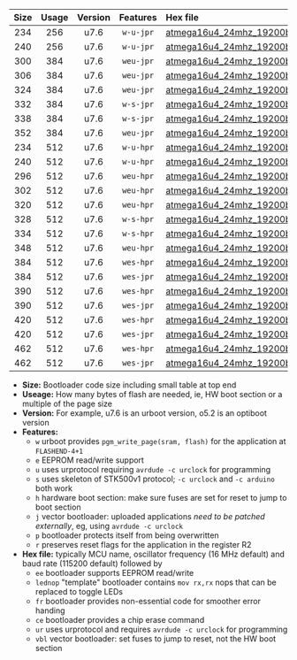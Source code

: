 |Size|Usage|Version|Features|Hex file|
|:-:|:-:|:-:|:-:|:--|
|234|256|u7.6|`w-u-jpr`|[atmega16u4_24mhz_19200bps_ur_vbl.hex](https://raw.githubusercontent.com/stefanrueger/urboot/main//atmega16u4_24mhz_19200bps_ur_vbl.hex)|
|240|256|u7.6|`w-u-jpr`|[atmega16u4_24mhz_19200bps_lednop_ur_vbl.hex](https://raw.githubusercontent.com/stefanrueger/urboot/main//atmega16u4_24mhz_19200bps_lednop_ur_vbl.hex)|
|300|384|u7.6|`weu-jpr`|[atmega16u4_24mhz_19200bps_ee_ur_vbl.hex](https://raw.githubusercontent.com/stefanrueger/urboot/main//atmega16u4_24mhz_19200bps_ee_ur_vbl.hex)|
|306|384|u7.6|`weu-jpr`|[atmega16u4_24mhz_19200bps_ee_lednop_ur_vbl.hex](https://raw.githubusercontent.com/stefanrueger/urboot/main//atmega16u4_24mhz_19200bps_ee_lednop_ur_vbl.hex)|
|324|384|u7.6|`weu-jpr`|[atmega16u4_24mhz_19200bps_ee_lednop_fr_ur_vbl.hex](https://raw.githubusercontent.com/stefanrueger/urboot/main//atmega16u4_24mhz_19200bps_ee_lednop_fr_ur_vbl.hex)|
|332|384|u7.6|`w-s-jpr`|[atmega16u4_24mhz_19200bps_vbl.hex](https://raw.githubusercontent.com/stefanrueger/urboot/main//atmega16u4_24mhz_19200bps_vbl.hex)|
|338|384|u7.6|`w-s-jpr`|[atmega16u4_24mhz_19200bps_lednop_vbl.hex](https://raw.githubusercontent.com/stefanrueger/urboot/main//atmega16u4_24mhz_19200bps_lednop_vbl.hex)|
|352|384|u7.6|`weu-jpr`|[atmega16u4_24mhz_19200bps_ee_lednop_fr_ce_ur_vbl.hex](https://raw.githubusercontent.com/stefanrueger/urboot/main//atmega16u4_24mhz_19200bps_ee_lednop_fr_ce_ur_vbl.hex)|
|234|512|u7.6|`w-u-hpr`|[atmega16u4_24mhz_19200bps_ur.hex](https://raw.githubusercontent.com/stefanrueger/urboot/main//atmega16u4_24mhz_19200bps_ur.hex)|
|240|512|u7.6|`w-u-hpr`|[atmega16u4_24mhz_19200bps_lednop_ur.hex](https://raw.githubusercontent.com/stefanrueger/urboot/main//atmega16u4_24mhz_19200bps_lednop_ur.hex)|
|296|512|u7.6|`weu-hpr`|[atmega16u4_24mhz_19200bps_ee_ur.hex](https://raw.githubusercontent.com/stefanrueger/urboot/main//atmega16u4_24mhz_19200bps_ee_ur.hex)|
|302|512|u7.6|`weu-hpr`|[atmega16u4_24mhz_19200bps_ee_lednop_ur.hex](https://raw.githubusercontent.com/stefanrueger/urboot/main//atmega16u4_24mhz_19200bps_ee_lednop_ur.hex)|
|320|512|u7.6|`weu-hpr`|[atmega16u4_24mhz_19200bps_ee_lednop_fr_ur.hex](https://raw.githubusercontent.com/stefanrueger/urboot/main//atmega16u4_24mhz_19200bps_ee_lednop_fr_ur.hex)|
|328|512|u7.6|`w-s-hpr`|[atmega16u4_24mhz_19200bps.hex](https://raw.githubusercontent.com/stefanrueger/urboot/main//atmega16u4_24mhz_19200bps.hex)|
|334|512|u7.6|`w-s-hpr`|[atmega16u4_24mhz_19200bps_lednop.hex](https://raw.githubusercontent.com/stefanrueger/urboot/main//atmega16u4_24mhz_19200bps_lednop.hex)|
|348|512|u7.6|`weu-hpr`|[atmega16u4_24mhz_19200bps_ee_lednop_fr_ce_ur.hex](https://raw.githubusercontent.com/stefanrueger/urboot/main//atmega16u4_24mhz_19200bps_ee_lednop_fr_ce_ur.hex)|
|384|512|u7.6|`wes-hpr`|[atmega16u4_24mhz_19200bps_ee.hex](https://raw.githubusercontent.com/stefanrueger/urboot/main//atmega16u4_24mhz_19200bps_ee.hex)|
|384|512|u7.6|`wes-jpr`|[atmega16u4_24mhz_19200bps_ee_vbl.hex](https://raw.githubusercontent.com/stefanrueger/urboot/main//atmega16u4_24mhz_19200bps_ee_vbl.hex)|
|390|512|u7.6|`wes-hpr`|[atmega16u4_24mhz_19200bps_ee_lednop.hex](https://raw.githubusercontent.com/stefanrueger/urboot/main//atmega16u4_24mhz_19200bps_ee_lednop.hex)|
|390|512|u7.6|`wes-jpr`|[atmega16u4_24mhz_19200bps_ee_lednop_vbl.hex](https://raw.githubusercontent.com/stefanrueger/urboot/main//atmega16u4_24mhz_19200bps_ee_lednop_vbl.hex)|
|420|512|u7.6|`wes-hpr`|[atmega16u4_24mhz_19200bps_ee_lednop_fr.hex](https://raw.githubusercontent.com/stefanrueger/urboot/main//atmega16u4_24mhz_19200bps_ee_lednop_fr.hex)|
|420|512|u7.6|`wes-jpr`|[atmega16u4_24mhz_19200bps_ee_lednop_fr_vbl.hex](https://raw.githubusercontent.com/stefanrueger/urboot/main//atmega16u4_24mhz_19200bps_ee_lednop_fr_vbl.hex)|
|462|512|u7.6|`wes-hpr`|[atmega16u4_24mhz_19200bps_ee_lednop_fr_ce.hex](https://raw.githubusercontent.com/stefanrueger/urboot/main//atmega16u4_24mhz_19200bps_ee_lednop_fr_ce.hex)|
|462|512|u7.6|`wes-jpr`|[atmega16u4_24mhz_19200bps_ee_lednop_fr_ce_vbl.hex](https://raw.githubusercontent.com/stefanrueger/urboot/main//atmega16u4_24mhz_19200bps_ee_lednop_fr_ce_vbl.hex)|

- **Size:** Bootloader code size including small table at top end
- **Useage:** How many bytes of flash are needed, ie, HW boot section or a multiple of the page size
- **Version:** For example, u7.6 is an urboot version, o5.2 is an optiboot version
- **Features:**
  + `w` urboot provides `pgm_write_page(sram, flash)` for the application at `FLASHEND-4+1`
  + `e` EEPROM read/write support
  + `u` uses urprotocol requiring `avrdude -c urclock` for programming
  + `s` uses skeleton of STK500v1 protocol; `-c urclock` and `-c arduino` both work
  + `h` hardware boot section: make sure fuses are set for reset to jump to boot section
  + `j` vector bootloader: uploaded applications *need to be patched externally*, eg, using `avrdude -c urclock`
  + `p` bootloader protects itself from being overwritten
  + `r` preserves reset flags for the application in the register R2
- **Hex file:** typically MCU name, oscillator frequency (16 MHz default) and baud rate (115200 default) followed by
  + `ee` bootloader supports EEPROM read/write
  + `lednop` "template" bootloader contains `mov rx,rx` nops that can be replaced to toggle LEDs
  + `fr` bootloader provides non-essential code for smoother error handing
  + `ce` bootloader provides a chip erase command
  + `ur` uses urprotocol and requires `avrdude -c urclock` for programming
  + `vbl` vector bootloader: set fuses to jump to reset, not the HW boot section
